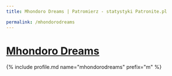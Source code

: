 ```yaml
---
title: Mhondoro Dreams | Patromierz - statystyki Patronite.pl

permalink: /mhondorodreams
---
```


# [Mhondoro Dreams](https://patronite.pl/mhondorodreams)

{% include profile.md name="mhondorodreams" prefix="m" %}
